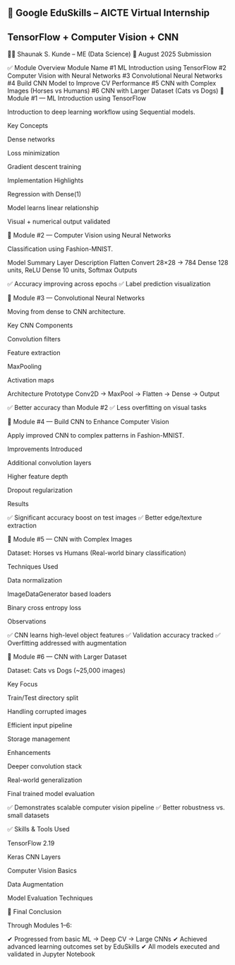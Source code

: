 ## 🚀 Google EduSkills – AICTE Virtual Internship
## TensorFlow + Computer Vision + CNN

👨‍🎓 Shaunak S. Kunde – ME (Data Science)
📅 August 2025 Submission

✅ Module Overview
Module	Name
#1	ML Introduction using TensorFlow
#2	Computer Vision with Neural Networks
#3	Convolutional Neural Networks
#4	Build CNN Model to Improve CV Performance
#5	CNN with Complex Images (Horses vs Humans)
#6	CNN with Larger Dataset (Cats vs Dogs)
📌 Module #1 — ML Introduction using TensorFlow

Introduction to deep learning workflow using Sequential models.

Key Concepts

Dense networks

Loss minimization

Gradient descent training

Implementation Highlights

Regression with Dense(1)

Model learns linear relationship

Visual + numerical output validated

📌 Module #2 — Computer Vision using Neural Networks

Classification using Fashion-MNIST.

Model Summary
Layer	Description
Flatten	Convert 28×28 → 784
Dense	128 units, ReLU
Dense	10 units, Softmax
Outputs

✅ Accuracy improving across epochs
✅ Label prediction visualization

📌 Module #3 — Convolutional Neural Networks

Moving from dense to CNN architecture.

Key CNN Components

Convolution filters

Feature extraction

MaxPooling

Activation maps

Architecture Prototype
Conv2D → MaxPool → Flatten → Dense → Output


✅ Better accuracy than Module #2
✅ Less overfitting on visual tasks

📌 Module #4 — Build CNN to Enhance Computer Vision

Apply improved CNN to complex patterns in Fashion-MNIST.

Improvements Introduced

Additional convolution layers

Higher feature depth

Dropout regularization

Results

✅ Significant accuracy boost on test images
✅ Better edge/texture extraction

📌 Module #5 — CNN with Complex Images

Dataset: Horses vs Humans
(Real-world binary classification)

Techniques Used

Data normalization

ImageDataGenerator based loaders

Binary cross entropy loss

Observations

✅ CNN learns high-level object features
✅ Validation accuracy tracked
✅ Overfitting addressed with augmentation

📌 Module #6 — CNN with Larger Dataset

Dataset: Cats vs Dogs
(~25,000 images)

Key Focus

Train/Test directory split

Handling corrupted images

Efficient input pipeline

Storage management

Enhancements

Deeper convolution stack

Real-world generalization

Final trained model evaluation

✅ Demonstrates scalable computer vision pipeline
✅ Better robustness vs. small datasets

✅ Skills & Tools Used

TensorFlow 2.19

Keras CNN Layers

Computer Vision Basics

Data Augmentation

Model Evaluation Techniques

🎯 Final Conclusion

Through Modules 1–6:

✔ Progressed from basic ML → Deep CV → Large CNNs
✔ Achieved advanced learning outcomes set by EduSkills
✔ All models executed and validated in Jupyter Notebook
